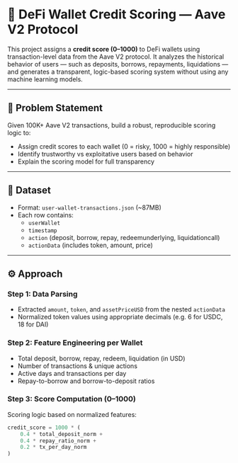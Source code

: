 # 🏦 DeFi Wallet Credit Scoring — Aave V2 Protocol

This project assigns a **credit score (0–1000)** to DeFi wallets using transaction-level data from the Aave V2 protocol. It analyzes the historical behavior of users — such as deposits, borrows, repayments, liquidations — and generates a transparent, logic-based scoring system without using any machine learning models.

---

## 📌 Problem Statement

Given 100K+ Aave V2 transactions, build a robust, reproducible scoring logic to:

- Assign credit scores to each wallet (0 = risky, 1000 = highly responsible)
- Identify trustworthy vs exploitative users based on behavior
- Explain the scoring model for full transparency

---

## 📁 Dataset

- Format: `user-wallet-transactions.json` (~87MB)
- Each row contains:
  - `userWallet`
  - `timestamp`
  - `action` (deposit, borrow, repay, redeemunderlying, liquidationcall)
  - `actionData` (includes token, amount, price)

---

## ⚙️ Approach

### Step 1: Data Parsing
- Extracted `amount`, `token`, and `assetPriceUSD` from the nested `actionData`
- Normalized token values using appropriate decimals (e.g. 6 for USDC, 18 for DAI)

### Step 2: Feature Engineering per Wallet
- Total deposit, borrow, repay, redeem, liquidation (in USD)
- Number of transactions & unique actions
- Active days and transactions per day
- Repay-to-borrow and borrow-to-deposit ratios

### Step 3: Score Computation (0–1000)
Scoring logic based on normalized features:

```python
credit_score = 1000 * (
    0.4 * total_deposit_norm +
    0.4 * repay_ratio_norm +
    0.2 * tx_per_day_norm
)
